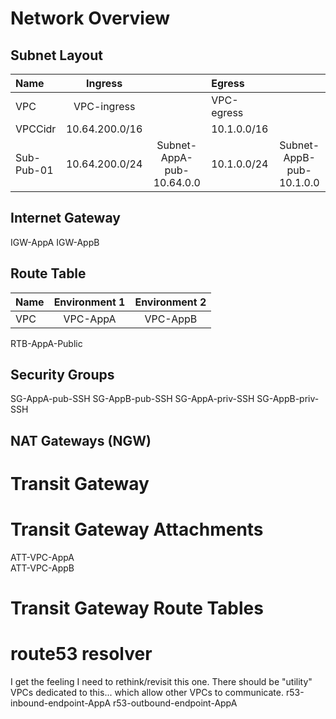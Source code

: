 # Network Overview


## Subnet Layout
Name               | Ingress       |                          | Egress        |  |
:------------------|:-------------:|:------------------------:|:------------  |:------------------------:|
VPC                | VPC-ingress    |                           | VPC-egress   | |
VPCCidr            | 10.64.200.0/16   |                           | 10.1.0.0/16   | |
Sub-Pub-01         | 10.64.200.0/24   | Subnet-AppA-pub-10.64.0.0 | 10.1.0.0/24   | Subnet-AppB-pub-10.1.0.0 

## Internet Gateway
IGW-AppA
IGW-AppB

## Route Table
Name               | Environment 1 | Environment 2 |
:--|:--:|:--:|
VPC                | VPC-AppA      | VPC-AppB
RTB-AppA-Public

## Security Groups
SG-AppA-pub-SSH
SG-AppB-pub-SSH
SG-AppA-priv-SSH
SG-AppB-priv-SSH

## NAT Gateways (NGW)

# Transit Gateway  

# Transit Gateway Attachments
ATT-VPC-AppA  
ATT-VPC-AppB

# Transit Gateway Route Tables

# route53 resolver

I get the feeling I need to rethink/revisit this one.  There should be "utility" VPCs dedicated to this... which allow other VPCs to communicate.
r53-inbound-endpoint-AppA
r53-outbound-endpoint-AppA

